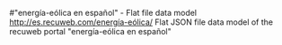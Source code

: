 #"energía-eólica en español" - Flat file data model
http://es.recuweb.com/energía-eólica/
Flat JSON file data model of the recuweb portal "energía-eólica en español"
